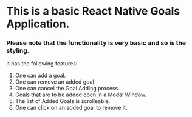 # This is a basic React Native Goals Application.

### Please note that the functionality is very basic and so is the styling.


It has the following features:

1) One can add a goal.
2) One can remove an added goal
3) One can cancel the Goal Adding process.
4) Goals that are to be added open in a Modal Window.
5) The list of Added Goals is scrolleable.
6) One can click on an added goal to remove it. 


